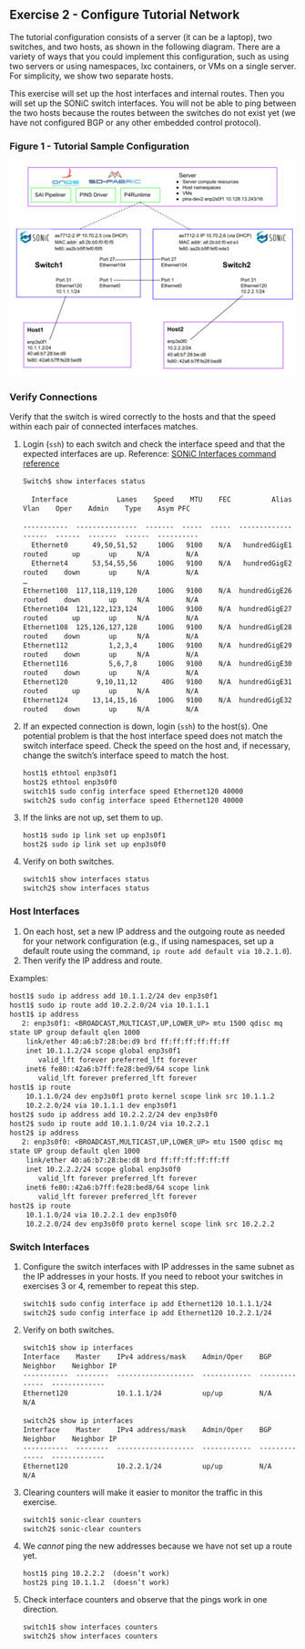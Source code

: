 <!--
Copyright 2021-present Open Networking Foundation

SPDX-License-Identifier: Apache-2.0
-->
## Exercise 2 - Configure Tutorial Network

The tutorial configuration consists of a server (it can be a laptop), two
switches, and two hosts, as shown in the following diagram. There are a variety
of ways that you could implement this configuration, such as using two servers
or using namespaces, lxc containers, or VMs on a single server. For simplicity,
we show two separate hosts.

This exercise will set up the host interfaces and internal routes. Then you will
set up the SONiC switch interfaces. You will not be able to ping between the two
hosts because the routes between the switches do not exist yet (we have not
configured BGP or any other embedded control protocol).

### Figure 1 - Tutorial Sample Configuration

![drawing](Figure1.svg)

### Verify Connections

Verify that the switch is wired correctly to the hosts and that the speed within
each pair of connected interfaces matches.

1. Login (`ssh`) to each switch and check the interface speed and that the
   expected interfaces are up. Reference: [SONiC Interfaces command
   reference](https://github.com/Azure/sonic-utilities/blob/master/doc/Command-Reference.md#interfaces)

    ```
    Switch$ show interfaces status

      Interface            Lanes    Speed    MTU    FEC          Alias    Vlan    Oper    Admin    Type    Asym PFC

    -----------  ---------------  -------  -----  -----  -------------  ------  ------  -------  ------  ----------
      Ethernet0      49,50,51,52     100G   9100    N/A   hundredGigE1  routed      up       up     N/A         N/A
      Ethernet4      53,54,55,56     100G   9100    N/A   hundredGigE2  routed    down       up     N/A         N/A
    …
    Ethernet100  117,118,119,120     100G   9100    N/A  hundredGigE26  routed    down       up     N/A         N/A
    Ethernet104  121,122,123,124     100G   9100    N/A  hundredGigE27  routed      up       up     N/A         N/A
    Ethernet108  125,126,127,128     100G   9100    N/A  hundredGigE28  routed    down       up     N/A         N/A
    Ethernet112          1,2,3,4     100G   9100    N/A  hundredGigE29  routed    down       up     N/A         N/A
    Ethernet116          5,6,7,8     100G   9100    N/A  hundredGigE30  routed    down       up     N/A         N/A
    Ethernet120       9,10,11,12      40G   9100    N/A  hundredGigE31  routed      up       up     N/A         N/A
    Ethernet124      13,14,15,16     100G   9100    N/A  hundredGigE32  routed    down       up     N/A         N/A
    ```

2. If an expected connection is down, login (`ssh`) to the host(s). One
   potential problem is that the host interface speed does not match the switch
   interface speed. Check the speed on the host and, if necessary, change the
   switch’s interface speed to match the host.

    ```
    host1$ ethtool enp3s0f1
    host2$ ethtool enp3s0f0
    switch1$ sudo config interface speed Ethernet120 40000
    switch2$ sudo config interface speed Ethernet120 40000
    ```

3. If the links are not up, set them to up.

    ```
    host1$ sudo ip link set up enp3s0f1
    host2$ sudo ip link set up enp3s0f0
    ```

4. Verify on both switches.

    ```
    switch1$ show interfaces status
    switch2$ show interfaces status
    ```

### Host Interfaces

1. On each host, set a new IP address and the outgoing route as needed for your
   network configuration (e.g., if using namespaces, set up a default route
   using the command, `ip route add default via 10.2.1.0`).
2. Then verify the IP address and route.

Examples:

```
host1$ sudo ip address add 10.1.1.2/24 dev enp3s0f1
host1$ sudo ip route add 10.2.2.0/24 via 10.1.1.1
host1$ ip address
   2: enp3s0f1: <BROADCAST,MULTICAST,UP,LOWER_UP> mtu 1500 qdisc mq state UP group default qlen 1000
    link/ether 40:a6:b7:28:be:d9 brd ff:ff:ff:ff:ff:ff
    inet 10.1.1.2/24 scope global enp3s0f1
       valid_lft forever preferred_lft forever
    inet6 fe80::42a6:b7ff:fe28:bed9/64 scope link
       valid_lft forever preferred_lft forever
host1$ ip route
    10.1.1.0/24 dev enp3s0f1 proto kernel scope link src 10.1.1.2
    10.2.2.0/24 via 10.1.1.1 dev enp3s0f1
host2$ sudo ip address add 10.2.2.2/24 dev enp3s0f0
host2$ sudo ip route add 10.1.1.0/24 via 10.2.2.1
host2$ ip address
   2: enp3s0f0: <BROADCAST,MULTICAST,UP,LOWER_UP> mtu 1500 qdisc mq state UP group default qlen 1000
    link/ether 40:a6:b7:28:be:d8 brd ff:ff:ff:ff:ff:ff
    inet 10.2.2.2/24 scope global enp3s0f0
       valid_lft forever preferred_lft forever
    inet6 fe80::42a6:b7ff:fe28:bed8/64 scope link
       valid_lft forever preferred_lft forever
host2$ ip route
    10.1.1.0/24 via 10.2.2.1 dev enp3s0f0
    10.2.2.0/24 dev enp3s0f0 proto kernel scope link src 10.2.2.2
```

### Switch Interfaces

1. Configure the switch interfaces with IP addresses in the same subnet as the
   IP addresses in your hosts. If you need to reboot your switches in exercises
   3 or 4, remember to repeat this step.

    ```
    switch1$ sudo config interface ip add Ethernet120 10.1.1.1/24
    switch2$ sudo config interface ip add Ethernet120 10.2.2.1/24
    ```

2. Verify on both switches.

    ```
    switch1$ show ip interfaces
    Interface    Master    IPv4 address/mask    Admin/Oper    BGP Neighbor    Neighbor IP
    -----------  --------  -------------------  ------------  --------------  -------------
    Ethernet120            10.1.1.1/24          up/up         N/A             N/A

    switch2$ show ip interfaces
    Interface    Master    IPv4 address/mask    Admin/Oper    BGP Neighbor    Neighbor IP
    -----------  --------  -------------------  ------------  --------------  -------------
    Ethernet120            10.2.2.1/24          up/up         N/A             N/A
    ```

3. Clearing counters will make it easier to monitor the traffic in this
   exercise.

    ```
    switch1$ sonic-clear counters
    switch2$ sonic-clear counters
    ```

4. We _cannot_ ping the new addresses because we have not set up a route yet.

    ```
    host1$ ping 10.2.2.2  (doesn’t work)
    host2$ ping 10.1.1.2  (doesn’t work)
    ```

5. Check interface counters and observe that the pings work in one direction.

    ```
    switch1$ show interfaces counters
    switch2$ show interfaces counters
    ```
